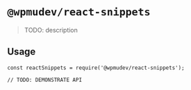 # `@wpmudev/react-snippets`

> TODO: description

## Usage

```
const reactSnippets = require('@wpmudev/react-snippets');

// TODO: DEMONSTRATE API
```
